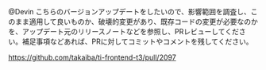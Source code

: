 @Devin 
こちらのバージョンアップデートをしたいので、影響範囲を調査し、このまま適用して良いものか、破壊的変更があり、既存コードの変更が必要なのかを、アップデート元のリリースノートなどを参照し、PRレビューしてください。補足事項などあれば、PRに対してコミットやコメントを残してください。

https://github.com/takaiba/ti-frontend-t3/pull/2097
